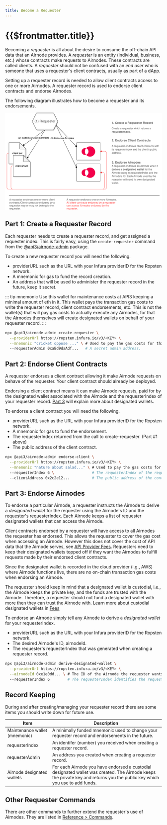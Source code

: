 ```yaml
---
title: Become a Requester
---
```


# {{$frontmatter.title}}

<TocHeader />
<TOC class="table-of-contents" :include-level="[2,3]" />

Becoming a _requester_ is all about the desire to consume the off-chain API data that an Airnode provides. A _requester_ is an entity (individual, business, etc.) whose contracts make requests to Airnodes. These contracts are called clients. A _requester_ should not be confused with an _end user_ who is someone that uses a requester's client contracts, usually as part of a dApp.

Setting up a requester record is needed to allow client contracts access to one or more Airnodes. A requester record is used to endorse client contracts and endorse Airnodes.

The following diagram illustrates how to become a requester and its endorsements.

![become-requester](../assets/images/become-requester.png)

## Part 1: Create a Requester Record

Each requester needs to create a requester record, and get assigned a requester index. This is fairly easy, using the `create-requester` command from the [@api3/airnode-admin](https://github.com/api3dao/airnode/tree/pre-alpha/packages/admin#create-requester) package.

To create a new requester record you will need the following.

- providerURL such as the URL with your Infura providerID for the Ropsten network.
- A mnemonic for gas to fund the record creation.
- An address that will be used to administer the requester record in the future, keep it secret. 

::: tip mnemonic
Use this wallet for maintenance costs at API3 keeping a minimal amount of eth in it. This wallet pays the transaction gas costs to write the requester record, client contract endorsements, etc. This is not the wallet(s) that will pay gas costs to actually execute any Airnodes, for that the Airnodes themselves will create designated wallets on behalf of your requester record.
:::

```bash
npx @api3/airnode-admin create-requester \
  --providerUrl https://ropsten.infura.io/v3/<KEY> \
  --mnemonic "cricket oppose ..." \ # Used to pay the gas costs for this transaction.
  --requesterAdmin 0xaBd9daAdf...   # A secret admin address.
```

## Part 2: Endorse Client Contracts

A requester endorses a client contract allowing it make Airnode requests on behave of the requester. Your client contract should already be deployed. 

Endorsing a client contract means it can make Airnode requests, paid for by the designated wallet associated with the Airnode and the requesterIndex of your requester record. [Part 3](become-a-requester.md#part-3-endorse-airnodes) will explain more about designated wallets.

To endorse a client contract you will need the following.

- providerURL such as the URL with your Infura providerID for the Ropsten network.
- A mnemonic for gas to fund the endorsement.
- The requesterIndex returned from the call to create-requester. (Part #1 above)
- The public address of the client contract.

```bash
npx @api3/airnode-admin endorse-client \
  --providerUrl https://ropsten.infura.io/v3/<KEY> \
  --mnemonic "nature about salad..." \ # Used to pay the gas costs for this transaction.
  --requesterIndex 6 \                 # The requesterIndex of the requester record.
  --clientAddress 0x2c2e12...          # The public address of the contract to endorse.
```

## Part 3: Endorse Airnodes

To endorse a particular Airnode, a requester instructs the Airnode to derive a _designated wallet_ for the requester  using the Airnode's ID and the requester's requesterIndex. Each Airnode keeps a list of requester designated wallets that can access the Airnode. 

Client contracts endorsed by a requester will have access to all Airnodes the requester has endorsed. This allows the requester to cover the gas cost when accessing an Airnode. However this does not cover the cost of API data that the Airnode serves, see [API Provider Fees](fees.md#api-provider-fees). Requesters need to keep their designated wallets topped off if they want the Airnodes to fulfill requests made by their endorsed client contracts.

Since the designated wallet is recorded in the cloud provider (i.g., AWS) where Airnode functions live, there are no on-chain transaction gas costs when endorsing an Airnode.

The requester should keep in mind that a designated wallet is custodial, i.e., the Airnode keeps the private key, and the funds are trusted with the Airnode. Therefore, a requester should not fund a designated wallet with more then they can trust the Airnode with. Learn more about custodial designated wallets in [Fees](fees.md#airnode-execution-fees)

To endorse an Airnode simply tell any Airnode to derive a _designated wallet_ for your requesterIndex.

- providerURL such as the URL with your Infura providerID for the Ropsten network.
- The desired Airnode's ID, airnodeId.
- The requester's requesterIndex that was generated when creating a requester record.

```bash
npx @api3/airnode-admin derive-designated-wallet \
  --providerUrl https://ropsten.infura.io/v3/<KEY> \
  --airnodeId 0xe1e0dd... \ # The ID of the Airnode the requester wants access to.
  --requesterIndex 6        # The requesterIndex identifies the requester record.
```

## Record Keeping

During and after creating/managing your requester record there are some items you should write down for future use.

|Item|Description|
|-|-|
|Maintenance wallet (mnemonic)|A minimally funded mnemonic used to change your requester record and endorsements in the future.|
|requesterIndex|An identifer (number) you received when creating a requester record.|
|requesterAdmin|An address you created when creating a requester record.|
|Airnode designated wallets|For each Airnode you have endorsed a custodial designated wallet was created. The Airnode keeps the private key and returns you the public key which you use to add funds. |

## Other Requester Commands

There are other commands to further extend the requester's use of Airnodes. They are listed in [Reference > Commands](technology/commands-requester.md).

